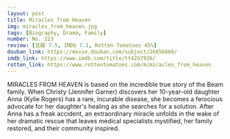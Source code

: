 ```yaml
---
layout: post 
title: Miracles from Heaven
img: miracles_from_heaven.jpg
tags: [Biography, Drama, Family]
number: No. 223
review: [豆瓣 7.5, IMDb 7.1, Rotten Tomatoes 45%]
douban_link: https://movie.douban.com/subject/26656866/
imdb_link: https://www.imdb.com/title/tt4257926/
rotten_link: https://www.rottentomatoes.com/m/miracles_from_heaven
---
```


MIRACLES FROM HEAVEN is based on the incredible true story of the Beam family. When Christy (Jennifer Garner) discovers her 10-year-old daughter Anna (Kylie Rogers) has a rare, incurable disease, she becomes a ferocious advocate for her daughter's healing as she searches for a solution. After Anna has a freak accident, an extraordinary miracle unfolds in the wake of her dramatic rescue that leaves medical specialists mystified, her family restored, and their community inspired.